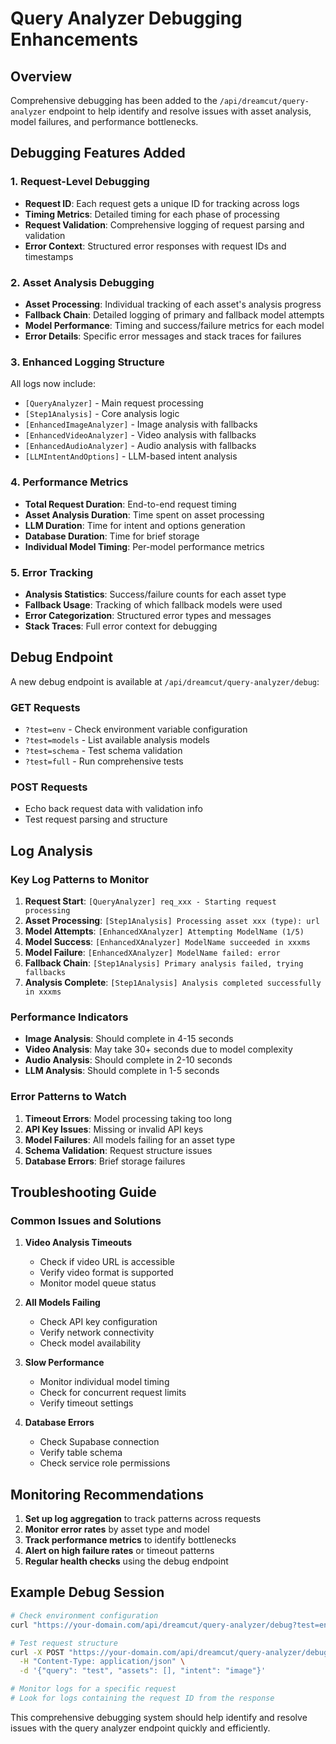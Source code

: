 # Query Analyzer Debugging Enhancements

## Overview
Comprehensive debugging has been added to the `/api/dreamcut/query-analyzer` endpoint to help identify and resolve issues with asset analysis, model failures, and performance bottlenecks.

## Debugging Features Added

### 1. Request-Level Debugging
- **Request ID**: Each request gets a unique ID for tracking across logs
- **Timing Metrics**: Detailed timing for each phase of processing
- **Request Validation**: Comprehensive logging of request parsing and validation
- **Error Context**: Structured error responses with request IDs and timestamps

### 2. Asset Analysis Debugging
- **Asset Processing**: Individual tracking of each asset's analysis progress
- **Fallback Chain**: Detailed logging of primary and fallback model attempts
- **Model Performance**: Timing and success/failure metrics for each model
- **Error Details**: Specific error messages and stack traces for failures

### 3. Enhanced Logging Structure
All logs now include:
- `[QueryAnalyzer]` - Main request processing
- `[Step1Analysis]` - Core analysis logic
- `[EnhancedImageAnalyzer]` - Image analysis with fallbacks
- `[EnhancedVideoAnalyzer]` - Video analysis with fallbacks
- `[EnhancedAudioAnalyzer]` - Audio analysis with fallbacks
- `[LLMIntentAndOptions]` - LLM-based intent analysis

### 4. Performance Metrics
- **Total Request Duration**: End-to-end request timing
- **Asset Analysis Duration**: Time spent on asset processing
- **LLM Duration**: Time for intent and options generation
- **Database Duration**: Time for brief storage
- **Individual Model Timing**: Per-model performance metrics

### 5. Error Tracking
- **Analysis Statistics**: Success/failure counts for each asset type
- **Fallback Usage**: Tracking of which fallback models were used
- **Error Categorization**: Structured error types and messages
- **Stack Traces**: Full error context for debugging

## Debug Endpoint

A new debug endpoint is available at `/api/dreamcut/query-analyzer/debug`:

### GET Requests
- `?test=env` - Check environment variable configuration
- `?test=models` - List available analysis models
- `?test=schema` - Test schema validation
- `?test=full` - Run comprehensive tests

### POST Requests
- Echo back request data with validation info
- Test request parsing and structure

## Log Analysis

### Key Log Patterns to Monitor

1. **Request Start**: `[QueryAnalyzer] req_xxx - Starting request processing`
2. **Asset Processing**: `[Step1Analysis] Processing asset xxx (type): url`
3. **Model Attempts**: `[EnhancedXAnalyzer] Attempting ModelName (1/5)`
4. **Model Success**: `[EnhancedXAnalyzer] ModelName succeeded in xxxms`
5. **Model Failure**: `[EnhancedXAnalyzer] ModelName failed: error`
6. **Fallback Chain**: `[Step1Analysis] Primary analysis failed, trying fallbacks`
7. **Analysis Complete**: `[Step1Analysis] Analysis completed successfully in xxxms`

### Performance Indicators

- **Image Analysis**: Should complete in 4-15 seconds
- **Video Analysis**: May take 30+ seconds due to model complexity
- **Audio Analysis**: Should complete in 2-10 seconds
- **LLM Analysis**: Should complete in 1-5 seconds

### Error Patterns to Watch

1. **Timeout Errors**: Model processing taking too long
2. **API Key Issues**: Missing or invalid API keys
3. **Model Failures**: All models failing for an asset type
4. **Schema Validation**: Request structure issues
5. **Database Errors**: Brief storage failures

## Troubleshooting Guide

### Common Issues and Solutions

1. **Video Analysis Timeouts**
   - Check if video URL is accessible
   - Verify video format is supported
   - Monitor model queue status

2. **All Models Failing**
   - Check API key configuration
   - Verify network connectivity
   - Check model availability

3. **Slow Performance**
   - Monitor individual model timing
   - Check for concurrent request limits
   - Verify timeout settings

4. **Database Errors**
   - Check Supabase connection
   - Verify table schema
   - Check service role permissions

## Monitoring Recommendations

1. **Set up log aggregation** to track patterns across requests
2. **Monitor error rates** by asset type and model
3. **Track performance metrics** to identify bottlenecks
4. **Alert on high failure rates** or timeout patterns
5. **Regular health checks** using the debug endpoint

## Example Debug Session

```bash
# Check environment configuration
curl "https://your-domain.com/api/dreamcut/query-analyzer/debug?test=env"

# Test request structure
curl -X POST "https://your-domain.com/api/dreamcut/query-analyzer/debug" \
  -H "Content-Type: application/json" \
  -d '{"query": "test", "assets": [], "intent": "image"}'

# Monitor logs for a specific request
# Look for logs containing the request ID from the response
```

This comprehensive debugging system should help identify and resolve issues with the query analyzer endpoint quickly and efficiently.
